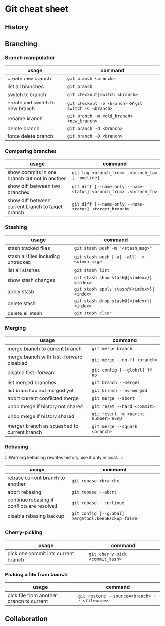 # Git cheat sheet

## History

## Branching

### Branch manipulation

|usage|command|
|---|---|
|create new branch|`git branch <branch>`|
|list all branches|`git branch`|
|switch to branch|`git checkout\|switch <branch>`|
|create and switch to new branch|`git checkout -b <branch>` or `git switch -C <branch>`|
|rename branch|`git branch -m <old_branch> <new_branch>`|
|delete branch|`git branch -d <branch>`|
|force delete branch|`git branch -D <branch>`|

### Comparing branches

|usage|command|
|---|---|
|show commits in one branch but not in another|`git log <branch_from>..<branch_to> [--oneline]`|
|show diff between two branches|`git diff [--name-only\|--name-status] <branch_from>..<branch_to>`|
|show diff between current branch to target branch|`git diff [--name-only\|--name-status] <target_branch>`|

### Stashing

|usage|command|
|---|---|
|stash tracked files|`git stash push -m "<stash_msg>"`|
|stash all files including untracked|`git stash push [-a\|--all] -m <stash_msg>`|
|list all stashes|`git stash list`|
|show stash changes|`git stash show stash@{<index>}\|<index>`|
|apply stash|`git stash apply stash@{<index>}\|<index>`|
|delete stash|`git stash drop stash@{<index>}\|<index>`|
|delete all stash|`git stash clear`|

### Merging

|usage|command|
|---|---|
|merge branch to current branch|`git merge branch`|
|merge branch with fast-forward disabled|`git merge --no-ff <branch>`|
|disable fast-forward|`git config [--global] ff no`|
|list merged branches|`git branch --merged`|
|list branches not merged yet|`git branch --no-merged`|
|abort current conflicted merge|`git merge --abort`|
|undo merge if history not shared|`git reset --hard <commit>`|
|undo merge if history shared|`git revert -m <parent-number> HEAD`|
|merger branch as squashed to current branch|`git merge --squash <branch>`|

### Rebasing

:::Warning
Rebasing rewrites history, use it only in local.
:::

|usage|command|
|---|---|
|rebase current branch to another|`git rebase <branch>`|
|abort rebasing|`git rebase --abort`|
|continue rebasing if conflicts are resolved|`git rebase --continue`|
|disable rebasing backup|`git config [--global] mergetool.keepBackup false`|

### Cherry-picking

|usage|command|
|---|---|
|pick one commit into current branch|`git cherry-pick <commit_hash>`|

### Picking a file from branch

|usage|command|
|---|---|
|pick file from another branch to current|`git restore --source=<branch> -- <filename>`|

## Collaboration
